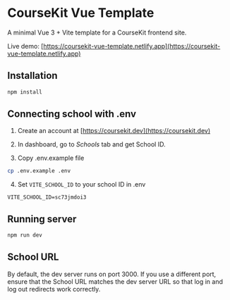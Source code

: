 # CourseKit Vue Template

A minimal Vue 3 + Vite template for a CourseKit frontend site.

Live demo: [https://coursekit-vue-template.netlify.app](https://coursekit-vue-template.netlify.app)

## Installation

```bash
npm install
```

## Connecting school with .env

1. Create an account at [https://coursekit.dev](https://coursekit.dev)

2. In dashboard, go to *Schools* tab and get School ID.

3. Copy .env.example file

```bash
cp .env.example .env
```

4. Set `VITE_SCHOOL_ID` to your school ID in .env

```
VITE_SCHOOL_ID=sc73jmdoi3
```

## Running server

```bash
npm run dev
```

## School URL

By default, the dev server runs on port 3000. If you use a different port, ensure that the School URL matches the dev server URL so that log in and log out redirects work correctly.
